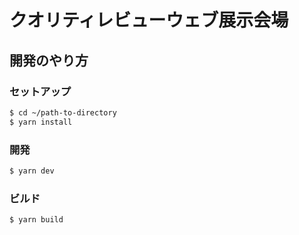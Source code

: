 # クオリティレビューウェブ展示会場

## 開発のやり方

### セットアップ

```bash
$ cd ~/path-to-directory
$ yarn install
```

### 開発

```bash
$ yarn dev
```

### ビルド

```bash
$ yarn build
```